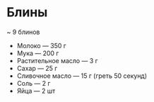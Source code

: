 # Блины

~ 9 блинов

* Молоко — 350 г
* Мука — 200 г
* Растительное масло — 3 г
* Сахар — 25 г
* Сливочное масло — 15 г (греть 50 секунд)
* Соль — 2 г
* Яйца — 2 шт
